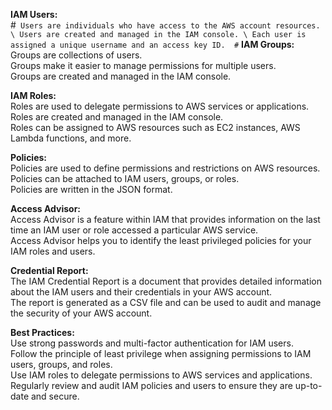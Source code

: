 

**IAM Users:** \
#```
Users are individuals who have access to the AWS account resources. \
Users are created and managed in the IAM console. \
Each user is assigned a unique username and an access key ID. 
#```
**IAM Groups:** \
Groups are collections of users. \
Groups make it easier to manage permissions for multiple users. \
Groups are created and managed in the IAM console. 

**IAM Roles:** \
Roles are used to delegate permissions to AWS services or applications. \
Roles are created and managed in the IAM console. \
Roles can be assigned to AWS resources such as EC2 instances, AWS Lambda functions, and more. 

**Policies:** \
Policies are used to define permissions and restrictions on AWS resources. \
Policies can be attached to IAM users, groups, or roles. \
Policies are written in the JSON format. 

**Access Advisor:**\
Access Advisor is a feature within IAM that provides information on the last time an IAM user or role accessed a particular AWS service. \
Access Advisor helps you to identify the least privileged policies for your IAM roles and users. 

**Credential Report:** \
The IAM Credential Report is a document that provides detailed information about the IAM users and their credentials in your AWS account. \
The report is generated as a CSV file and can be used to audit and manage the security of your AWS account. 

**Best Practices:** \
Use strong passwords and multi-factor authentication for IAM users. \
Follow the principle of least privilege when assigning permissions to IAM users, groups, and roles. \
Use IAM roles to delegate permissions to AWS services and applications. \
Regularly review and audit IAM policies and users to ensure they are up-to-date and secure.  
